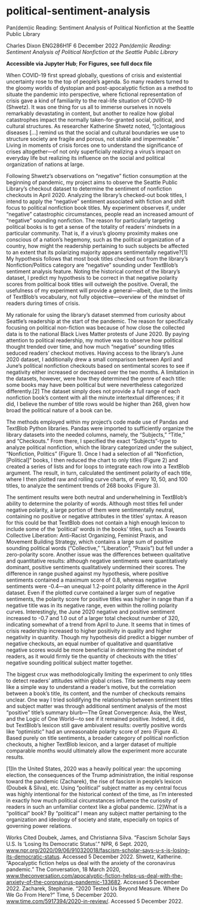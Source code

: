 # political-sentiment-analysis
Pan(dem)ic Reading: Sentiment Analysis of Political Nonfiction at the Seattle Public Library 


Charles Dixon
ENG286H1F
6 December 2022
*Pan(dem)ic Reading: Sentiment Analysis of Political Nonfiction at the Seattle Public Library*

**Accessible via Jupyter Hub**; **For Figures, see full docx file**

When COVID-19 first spread globally, questions of crisis and existential uncertainty rose to the top of people’s agenda. So many readers turned to the gloomy worlds of dystopian and post-apocalyptic fiction as a method to situate the pandemic into perspective, where fictional representation of crisis gave a kind of familiarity to the real-life situation of COVID-19 (Shwetz). It was one thing for us all to immerse ourselves in novels remarkably devastating in content, but another to realize how global catastrophes impact the normally taken-for-granted social, political, and cultural structures. As researcher Katherine Shwetz noted, “[c]ontagious diseases […] remind us that the social and cultural boundaries we use to structure society are fragile and porous, not stable and impermeable.” Living in moments of crisis forces one to understand the significance of crises altogether—of not only superficially realizing a virus’s impact on everyday life but realizing its influence on the social and political organization of nations at large. 										
    
Following Shwetz’s observations on “negative” fiction consumption at the beginning of pandemic, my project aims to observe the Seattle Public Library’s checkout dataset to determine the sentiment of nonfiction checkouts in April 2020. Analyzing the library’s checked-out book titles, I intend to apply the “negative” sentiment associated with fiction and shift focus to political nonfiction book titles. My experiment observes if, under “negative” catastrophic circumstances, people read an increased amount of “negative” sounding nonfiction. The reason for particularly targeting political books is to get a sense of the totality of readers’ mindsets in a particular community. That is, if a virus’s gloomy proximity makes one conscious of a nation’s hegemony, such as the political organization of a country, how might the readership pertaining to such subjects be affected to an extent that its polarizing majority appears sentimentally negative?[1] My hypothesis follows that most book titles checked out from the library’s Nonfiction/Politics category are “negative” sounding under TextBlob’s sentiment analysis feature. Noting the historical context of the library’s dataset, I predict my hypothesis to be correct in that negative polarity scores from political book titles will outweigh the positive. Overall, the usefulness of my experiment will provide a general—albeit, due to the limits of TextBlob’s vocabulary, not fully objective—overview of the mindset of readers during times of crisis. 													
    
My rationale for using the library’s dataset stemmed from curiosity about Seattle’s readership at the start of the pandemic. The reason for specifically focusing on political non-fiction was because of how close the collected data is to the national Black Lives Matter protests of June 2020. By paying attention to political readership, my motive was to observe how political thought trended over time, and how much “negative” sounding titles seduced readers’ checkout motives. Having access to the library’s June 2020 dataset, I additionally drew a small comparison between April and June’s political nonfiction checkouts based on sentimental scores to see if negativity either increased or decreased over the two months. A limitation in the datasets, however, were how they determined the genre of each title: some books may have been political but were nevertheless categorized differently.[2] The dataset simply does not provide a full range of each nonfiction book’s content with all the minute intertextual differences; if it did, I believe the number of title rows would be higher than 268, given how broad the political nature of a book can be.											
    
The methods employed within my project’s code made use of Pandas and TextBlob Python libraries. Pandas were imported to sufficiently organize the library datasets into the needed columns, namely, the “Subjects,” “Title,” and “Checkouts.” From there, I specified the exact “Subjects”-type to analyze political nonfiction, which the library categorized under the subject, “Nonfiction, Politics” (Figure 1). Once I had a selection of all “Nonfiction, [Political]” books, I then reduced the chart to only titles (Figure 2) and created a series of lists and for loops to integrate each row into a TextBlob argument. The result, in turn, calculated the sentiment polarity of each title, where I then plotted raw and rolling curve charts, of every 10, 50, and 100 titles, to analyze the sentiment trends of 268 books (Figure 3). 					
    
The sentiment results were both neutral and underwhelming in TextBlob’s ability to determine the polarity of words. Although most titles fell under negative polarity, a large portion of them were sentimentally neutral, containing no positive or negative attributes in the titles’ syntax. A reason for this could be that TextBlob does not contain a high enough lexicon to include some of the ‘political’ words in the books’ titles, such as Towards Collective Liberation: Anti-Racist Organizing, Feminist Praxis, and Movement Building Strategy, which contains a large sum of positive sounding political words (“Collective,” “Liberation”, “Praxis”) but fell under a zero-polarity score. Another issue was the differences between qualitative and quantitative results: although negative sentiments were quantitatively dominant, positive sentiments qualitatively undermined their scores. The difference in range pushed against my hypothesis, where positive sentiments contained a maximum score of 0.8, whereas negative sentiments were -0.4—an unequal 1.2-point polarity difference in the April dataset. Even if the plotted curve contained a larger sum of negative sentiments, the polarity score for positive titles was higher in range than if a negative title was in its negative range, even within the rolling polarity curves. Interestingly, the June 2020 negative and positive sentiment increased to -0.7 and 1.0 out of a larger total checkout number of 320, indicating somewhat of a trend from April to June. It seems that in times of crisis readership increased to higher positivity in quality and higher negativity in quantity. Though my hypothesis did predict a bigger number of negative checkouts, an equal number of qualitative and quantitative negative scores would be more beneficial in determining the mindset of readers, as it would firmly tie the quantity of checkouts with the titles’ negative sounding political subject matter together. 					
    
The biggest crux was methodologically limiting the experiment to only titles to detect readers’ attitudes within global crises. Title sentiments may seem like a simple way to understand a reader’s motive, but the correlation between a book’s title, its content, and the number of checkouts remains unclear. One way I tried solidifying the relationship between sentiment titles and subject matter was through additional sentiment analysis of the most “positive” title’s summary blurb—The Great Convergence: Asia, the West, and the Logic of One World—to see if it remained positive. Indeed, it did, but TextBlob’s lexicon still gave ambivalent results: overtly positive words like “optimistic” had an unreasonable polarity score of zero (Figure 4). Based purely on title sentiments, a broader category of political nonfiction checkouts, a higher TextBlob lexicon, and a larger dataset of multiple comparable months would ultimately allow the experiment more accurate results.  

[1]In the United States, 2020 was a heavily political year: the upcoming election, the consequences of the Trump administration, the initial response toward the pandemic (Zacharek), the rise of fascism in people’s lexicon (Doubek & Silva), etc. Using “political” subject matter as my central focus was highly intentional for the historical context of the time, as I’m interested in exactly how much political circumstances influence the curiosity of readers in such an unfamiliar context like a global pandemic.
[2]What is a “political” book? By “political” I mean any subject matter pertaining to the organization and ideology of society and state, especially on topics of governing power relations. 

Works Cited
Doubek, James, and Christianna Silva. “Fascism Scholar Says U.S. Is ‘Losing Its Democratic Status’.” NPR, 6 Sept. 2020, www.npr.org/2020/09/06/910320018/fascism-scholar-says-u-s-is-losing-its-democratic-status. Accessed 5 December 2022.
Shwetz, Katherine. “Apocalyptic fiction helps us deal with the anxiety of the coronavirus pandemic.” The Conversation, 18 March 2020, www.theconversation.com/apocalyptic-fiction-helps-us-deal-with-the-anxiety-of-the-coronavirus-pandemic-133682. Accessed 5 December 2022.
Zacharek, Stephanie. “2020 Tested Us Beyond Measure. Where Do We Go From Here?” Time, 5 December 2020. www.time.com/5917394/2020-in-review/. Accessed 5 December 2022.

